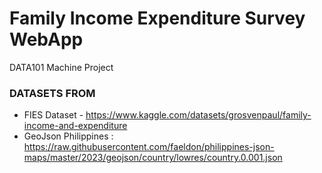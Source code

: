 # Family Income Expenditure Survey WebApp
DATA101 Machine Project

### DATASETS FROM

* FIES Dataset - https://www.kaggle.com/datasets/grosvenpaul/family-income-and-expenditure
* GeoJson Philippines : https://raw.githubusercontent.com/faeldon/philippines-json-maps/master/2023/geojson/country/lowres/country.0.001.json